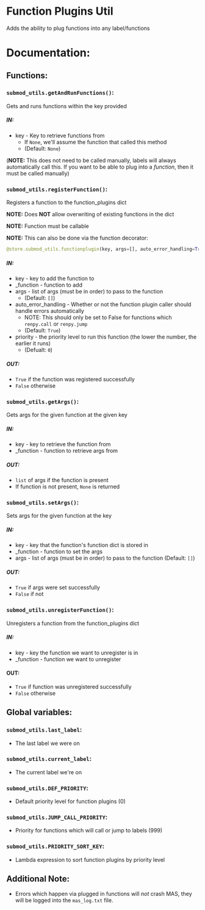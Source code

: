 # Function Plugins Util

Adds the ability to plug functions into any label/functions

# Documentation:

## Functions:

### `submod_utils.getAndRunFunctions()`:
Gets and runs functions within the key provided

##### IN:
- key - Key to retrieve functions from
  - If `None`, we'll assume the function that called this method
  - (Default: `None`)

(**NOTE:** This does not need to be called manually, labels will always automatically call this. If you want to be able to plug into a *function*, then it must be called manually)

### `submod_utils.registerFunction()`:
Registers a function to the function_plugins dict

**NOTE:** Does **NOT** allow overwriting of existing functions in the dict

**NOTE:** Function must be callable

**NOTE:** This can also be done via the function decorator:
```python
@store.submod_utils.functionplugin(key, args=[], auto_error_handling=True, priority=DEF_PRIORITY)
```

##### IN:
- key - key to add the function to
- _function - function to add
- args - list of args (must be in order) to pass to the function
  - (Default: `[]`)
- auto_error_handling - Whether or not the function plugin caller should handle errors automatically
  - NOTE: This should only be set to False for functions which `renpy.call` or `renpy.jump`
  - (Default: `True`)
- priority - the priority level to run this function (the lower the number, the earlier it runs)
  - (Defualt: `0`)

##### OUT:
- `True` if the function was registered successfully
- `False` otherwise

### `submod_utils.getArgs()`:
Gets args for the given function at the given key

##### IN:
- key - key to retrieve the function from
- _function - function to retrieve args from

##### OUT:
- `list` of args if the function is present
- If function is not present, `None` is returned

### `submod_utils.setArgs()`:
Sets args for the given function at the key

##### IN:
- key - key that the function's function dict is stored in
- _function - function to set the args
- args - list of args (must be in order) to pass to the function (Default: `[]`)

##### OUT:
- `True` if args were set successfully
- `False` if not

### `submod_utils.unregisterFunction()`:
Unregisters a function from the function_plugins dict

##### IN:
- key - key the function we want to unregister is in
- _function - function we want to unregister

#### OUT:
- `True` if function was unregistered successfully
- `False` otherwise

## Global variables:

### `submod_utils.last_label`:
- The last label we were on

### `submod_utils.current_label`:
- The current label we're on

### `submod_utils.DEF_PRIORITY`:
- Default priority level for function plugins (0)

### `submod_utils.JUMP_CALL_PRIORITY`:
- Priority for functions which will call or jump to labels (999)

### `submod_utils.PRIORITY_SORT_KEY`:
- Lambda expression to sort function plugins by priority level

## Additional Note:
- Errors which happen via plugged in functions will *not* crash MAS, they will be logged into the `mas_log.txt` file.